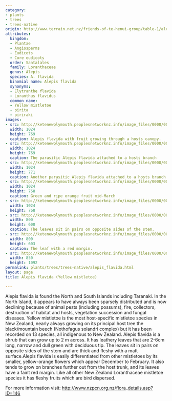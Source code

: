 ```yaml
---
category:
- plants
- trees
- trees-native
origin: http://www.terrain.net.nz/friends-of-te-henui-group/table-1/alepis-flavida-yellow-mistletoe.html
attributes:
  kingdom:
  - Plantae
  - Angiosperms
  - Eudicots
  - Core eudicots
  order: Santalales
  family: Loranthaceae
  genus: Alepis
  species: A. flavida
  binomial name: Alepis flavida
  synonyms:
  - Elytranthe flavida
  - Loranthus flavidus
  common name:
  - Yellow mistletoe
  - pirita
  - piriraki
images:
- src: http://ketenewplymouth.peoplesnetworknz.info/image_files/0000/0003/4719/Alepis_flavida_fruit__Yellow_mistletoe-3.JPG
  width: 1024
  height: 769
  caption: Alepis flavida with fruit growing through a hosts canopy.
- src: http://ketenewplymouth.peoplesnetworknz.info/image_files/0000/0003/4734/Alepis_flavida__Yellow_mistletoe-17.JPG
  width: 1024
  height: 769
  caption: The parasitic Alepis flavida attached to a hosts branch
- src: http://ketenewplymouth.peoplesnetworknz.info/image_files/0000/0003/4724/Alepis_flavida__Yellow_mistletoe-2.JPG
  width: 1024
  height: 771
  caption: Another parasitic Alepis flavida attached to a hosts branch
- src: http://ketenewplymouth.peoplesnetworknz.info/image_files/0000/0003/4714/Alepis_flavida_fruit__Yellow_mistletoe-1.JPG
  width: 1024
  height: 768
  caption: Green and ripe orange fruit mid-March
- src: http://ketenewplymouth.peoplesnetworknz.info/image_files/0000/0003/4709/Alepis_flavida_fruit__Yellow_mistletoe.JPG
  width: 1024
  height: 768
- src: http://ketenewplymouth.peoplesnetworknz.info/image_files/0000/0003/4729/Alepis_flavida__Yellow_mistletoe-8.JPG
  width: 800
  height: 600
  caption: The leaves sit in pairs on opposite sides of the stem.
- src: http://ketenewplymouth.peoplesnetworknz.info/image_files/0000/0003/4739/Alepis_flavida__Yellow_mistletoe-021.JPG
  width: 800
  height: 603
  caption: The leaf with a red margin.
- src: http://ketenewplymouth.peoplesnetworknz.info/image_files/0000/0012/4088/1-Alepis_flavida.jpg
  width: 850
  height: 1092
permalink: plants/trees/trees-native/alepis_flavida.html
layout: page
title: Alepis flavida (Yellow mistletoe)

---
```

Alepis flavida is found the North and South Islands including Taranaki. In the North Island, it appears to have always been sparsely distributed and is now declining because of animal pests (including possums), fire, collectors, destruction of habitat and hosts, vegetation succession and fungal diseases. Yellow mistletoe is the most host-specific mistletoe species in New Zealand, nearly always growing on its principal host tree the black/mountain beech (Nothofagus solandri complex) but it has been recorded on 13 species, all indigenous to New Zealand. Alepis flavida is a shrub that can grow up to 2 m across. It has leathery leaves that are 2-6cm long, narrow and dull green with deciduous tip. The leaves sit in pairs on opposite sides of the stem and are thick and fleshy with a matt surface.Alepis flavida is easily differentiated from other mistletoes by its smaller, yellow-orange flowers which appear December to February. It also tends to grow on branches further out from the host trunk, and its leaves have a faint red margin. Like all other New Zealand Loranthaceae mistletoe species it has fleshy fruits which are bird dispersed.

For more information visit: <a href="http://www.nzpcn.org.nz/flora_details.asp?ID=146">http://www.nzpcn.org.nz/flora_details.asp?ID=146</a>
